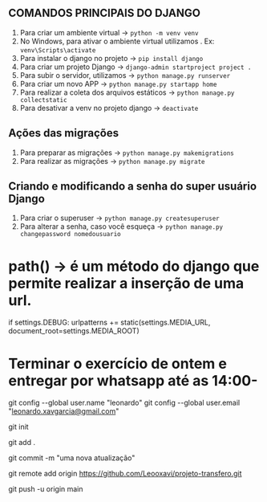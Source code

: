 ## COMANDOS PRINCIPAIS DO DJANGO

1. Para criar um ambiente virtual -> `python -m venv venv`
2. No Windows, para ativar o ambiente virtual utilizamos \. Ex: `venv\Scripts\activate`
3. Para instalar o django no projeto -> `pip install django`
4. Para criar um projeto Django -> `django-admin startproject project .`
5. Para subir o servidor, utilizamos -> `python manage.py runserver`
6. Para criar um novo APP -> `python manage.py startapp home`
7. Para realizar a coleta dos arquivos estáticos -> `python manage.py collectstatic`
8. Para desativar a venv no projeto django -> `deactivate`

## Ações das migrações
1. Para preparar as migrações -> `python manage.py makemigrations`
2. Para realizar as migrações -> `python manage.py migrate`

## Criando e modificando a senha do super usuário Django
1. Para criar o superuser -> `python manage.py createsuperuser`
2. Para alterar a senha, caso você esqueça -> `python manage.py changepassword nomedousuario`

# path() -> é um método do django que permite realizar a inserção de uma url.
if settings.DEBUG: 
    urlpatterns += static(settings.MEDIA_URL, document_root=settings.MEDIA_ROOT)


# Terminar o exercício de ontem e entregar por whatsapp até as 14:00-








git config --global user.name "leonardo"
git config --global user.email "leonardo.xavgarcia@gmail.com"

git init

git add .

git commit -m "uma nova atualização"


git remote add origin https://github.com/Leooxavi/projeto-transfero.git


git push -u origin main

